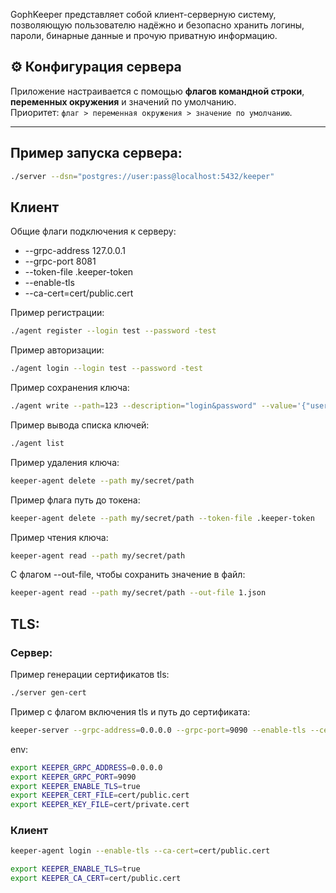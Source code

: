 GophKeeper представляет собой клиент-серверную систему, позволяющую пользователю надёжно и безопасно хранить логины, пароли, бинарные данные и прочую приватную информацию.

## ⚙️ Конфигурация сервера

Приложение настраивается с помощью **флагов командной строки**, **переменных окружения** и значений по умолчанию.  
Приоритет: `флаг > переменная окружения > значение по умолчанию`.

---

## Пример запуска сервера:
```bash
./server --dsn="postgres://user:pass@localhost:5432/keeper"
```

## Клиент

Общие флаги подключения к серверу:
* --grpc-address 127.0.0.1 
* --grpc-port 8081
* --token-file .keeper-token
* --enable-tls 
* --ca-cert=cert/public.cert

Пример регистрации:
```bash
./agent register --login test --password -test
```

Пример авторизации:
```bash
./agent login --login test --password -test
```

Пример сохранения ключа:
```bash
./agent write --path=123 --description="login&password" --value='{"username":"gh-user","password":"gh-pass"}' --max-ttl=1000
```

Пример вывода списка ключей:
```bash
./agent list
```

Пример удаления ключа:
```bash
keeper-agent delete --path my/secret/path
```

Пример флага путь до токена:
```bash
keeper-agent delete --path my/secret/path --token-file .keeper-token
```

Пример чтения ключа:
```bash
keeper-agent read --path my/secret/path
```

С флагом --out-file, чтобы сохранить значение в файл:
```bash
keeper-agent read --path my/secret/path --out-file 1.json
```

## TLS:
### Сервер:
Пример генерации сертификатов tls:
```bash
./server gen-cert

```
Пример с флагом включения tls и путь до сертификата:
```bash
keeper-server --grpc-address=0.0.0.0 --grpc-port=9090 --enable-tls --cert-file=cert/public.cert --key-file=cert/private.cert
```

env:
```bash
export KEEPER_GRPC_ADDRESS=0.0.0.0
export KEEPER_GRPC_PORT=9090
export KEEPER_ENABLE_TLS=true
export KEEPER_CERT_FILE=cert/public.cert
export KEEPER_KEY_FILE=cert/private.cert
```

### Клиент

```bash
keeper-agent login --enable-tls --ca-cert=cert/public.cert
```

```bash
export KEEPER_ENABLE_TLS=true
export KEEPER_CA_CERT=cert/public.cert
```
